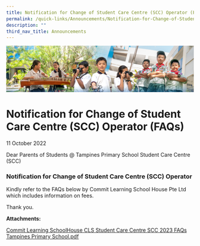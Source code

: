 ```yaml
---
title: Notification for Change of Student Care Centre (SCC) Operator (FAQs)
permalink: /quick-links/Announcements/Notification-for-Change-of-Student-Care-Centre-SCC-Operator-FAQs/
description: ""
third_nav_title: Announcements
---
```

![](/images/AboutUs.jpg)

Notification for Change of Student Care Centre (SCC) Operator (FAQs)
====================================================================

11 October 2022

  

Dear Parents of Students @ Tampines Primary School Student Care Centre (SCC)   

  

### **Notification for Change of Student Care Centre (SCC) Operator**  

  

Kindly refer to the FAQs below by Commit Learning School House Pte Ltd which includes information on fees.

  

Thank you.

  

<b>Attachments:</b>

[Commit Learning SchoolHouse CLS Student Care Centre SCC 2023 FAQs Tampines Primary School.pdf](/files/Commit%20Learning%20SchoolHouse%20CLS%20Student%20Care%20Centre%20SCC%202023%20FAQs%20Tampines%20Primary%20School.pdf)